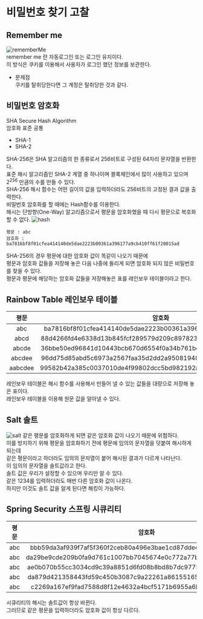 # 비밀번호 찾기 고찰

## Remember me
![rememberMe](https://user-images.githubusercontent.com/39661858/112591822-4d43a380-8e48-11eb-85f7-d344fd0c65c4.png)  
remember me 란 자동로그인 또는 로그인 유지이다.  
이 방식은 쿠키를 이용해서 사용자가 로그인 했던 정보를 보관한다.  
- 문제점  
쿠키를 탈취당한다면 그 계정은 탈취당한 것과 같다.  

## 비밀번호 암호화
SHA Secure Hash Algorithm  
암호화 표준 공통
- SHA-1  
- SHA-2  

SHA-256은 SHA 알고리즘의 한 종류로서 256비트로 구성된 64자리 문자열을 반환한다.  
표준 해시 알고리즘인 SHA-2 계열 중 하나이며 블록체인에서 많이 사용하고 있으며 2<sup>256</sup> 만큼의 수를 만들 수 있다.  
SHA-256 해시 함수는 어떤 길이의 값을 입력하더라도 256비트의 고정된 결과 값을 출력한다.  
비밀번호 암호화를 할 때에는 Hash함수를 이용한다.  
해시는 단방향(One-Way) 알고리즘으로서 평문을 암호화했을 때 다시 평문으로 복호화할 수 없다. 
![hash](https://user-images.githubusercontent.com/39661858/112796122-7bbdba80-90a4-11eb-9434-4965629a28da.png)
```
평문 : abc
암호화 : ba7816bf8f01cfea414140de5dae2223b00361a396177a9cb410ff61f20015ad
```
SHA-256의 경우 평문에 대한 암호화 값이 똑같이 나오기 때문에  
평문과 암호화 값들을 저장해 놓은 다음 나중에 돌리게 되면 암호화 되지 않은 비밀번호를 찾을 수 있다.  
평문과 평문에 해당하는 암호화 값들을 저장해놓은 표를 레인보우 테이블이라고 한다.  

## Rainbow Table 레인보우 테이블 

|**평문**|**암호화**|
|:---:|:---:|
|abc|ba7816bf8f01cfea414140de5dae2223b00361a396177a9cb410ff61f20015ad|
|abcd|88d4266fd4e6338d13b845fcf289579d209c897823b9217da3e161936f031589|
|abcde|36bbe50ed96841d10443bcb670d6554f0a34b761be67ec9c4a8ad2c0c44ca42c|
|abcdee|96dd75d85abd5c6973a2567faa35d2dd2a9508194891381f974a7af020d25b80|
|aabcdee|99582b42a385c0037010de4f99802dcc5bd982192ac31be8f0803333bd40e55d|

레인보우 테이블은 해시 함수를 사용해서 만들어 낼 수 있는 값들을 대량으로 저장해 놓은 표이다.  
레인보우 테이블을 이용해 원문 값을 알아낼 수 있다.  

## Salt 솔트
![salt](https://user-images.githubusercontent.com/39661858/112796901-96dcfa00-90a5-11eb-881d-475c9c2e7cfe.png)
같은 평문를 암호화하게 되면 같은 암호화 값이 나오기 때문에 위험하다.  
이를 방지하기 위해 평문을 암호화하기 전에 평문에 임의의 문자열을 덧붙여 해시하게 되는데  
같은 평문이라고 하더라도 임의의 문자열이 붙어 해시된 결과가 다르게 나타난다.  
이 임의의 문자열을 솔트값라고 한다.  
솔트 값은 우리가 설정할 수 있으며 우리만 알 수 있다.  
같은 1234를 입력하더라도 매번 다른 암호화 값이 나온다.  
하지만 이것도 솔트 값을 알게 된다면 해킹이 가능하다.  

## Spring Security 스프링 시큐리티

|**평문**|**암호화**|
|:---:|:---:|
|abc|bbb59da3af939f7af5f360f2ceb80a496e3bae1cd87dde426db0ae40677e1c2c|
|abc|da29be9cde209b0fa9d761c1007bb7045674e0c772a77b17d7a1c1979844ba62|
|abc|ae0b070b55cc3034cd9c39a8851d6fd08b8bd8b7dc97751ad3cf7dc5c4c43326|
|abc|da879d421358443fd59c450b3087c9a22261a861551657d97df5df3f856aebdc|
|abc|c2269a167ef9fad7588d8f12e4632a4bcf5171b6955a6b1f94bb4fbef2019f03|

시큐리티의 해시는 솔트값이 항상 바뀐다.  
그러므로 같은 평문을 입력하더라도 암호화 값이 항상 다르다.  